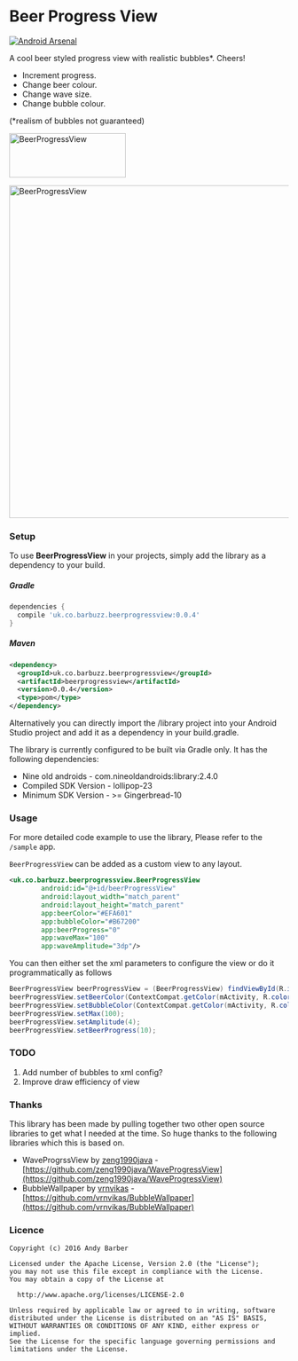 # Beer Progress View 
[![Android Arsenal](https://img.shields.io/badge/Android%20Arsenal-BeerProgressView-green.svg?style=true)](https://android-arsenal.com/details/1/3594)

A cool beer styled progress view with realistic bubbles*.  Cheers!

* Increment progress.
* Change beer colour.
* Change wave size.
* Change bubble colour.  

(*realism of bubbles not guaranteed)

<p>
<a href="https://play.google.com/store/apps/details?id=uk.co.barbuzz.beerprogressview.sample"><img src="https://github.com/andyb129/BeerProgressView/blob/master/screenshots%2Fgoogle_play_badge.png" height="80" width="210" alt="BeerProgressView"/></a>
</p>
<p>
<img src="https://github.com/andyb129/BeerProgressView/blob/master/screenshots%2Fbeer_progress_view_anim.gif" height="600" alt="BeerProgressView"/>
</p>
  
<!--![optional caption text](screenshots/beer_progress_view_anim.gif)-->

### Setup
To use **BeerProgressView** in your projects, simply add the library as a dependency to your build.

##### Gradle
```groovy
dependencies {
  compile 'uk.co.barbuzz.beerprogressview:0.0.4'
}
```

##### Maven
```xml
<dependency>
  <groupId>uk.co.barbuzz.beerprogressview</groupId>
  <artifactId>beerprogressview</artifactId>
  <version>0.0.4</version>
  <type>pom</type>
</dependency>
```

Alternatively you can directly import the /library project into your Android Studio project and add it as a dependency in your build.gradle.

The library is currently configured to be built via Gradle only. It has the following dependencies:

* Nine old androids         - com.nineoldandroids:library:2.4.0
* Compiled SDK Version      - lollipop-23
* Minimum SDK Version       - >= Gingerbread-10

### Usage
For more detailed code example to use the library, Please refer to the `/sample` app.

`BeerProgressView` can be added as a custom view to any layout.

```xml
<uk.co.barbuzz.beerprogressview.BeerProgressView
        android:id="@+id/beerProgressView"
        android:layout_width="match_parent"
        android:layout_height="match_parent"
        app:beerColor="#EFA601"
        app:bubbleColor="#B67200"
        app:beerProgress="0"
        app:waveMax="100"
        app:waveAmplitude="3dp"/>
```

You can then either set the xml parameters to configure the view or do it programmatically as follows
```java
BeerProgressView beerProgressView = (BeerProgressView) findViewById(R.id.beerProgressView);
beerProgressView.setBeerColor(ContextCompat.getColor(mActivity, R.color.lager));
beerProgressView.setBubbleColor(ContextCompat.getColor(mActivity, R.color.lager_bubble));
beerProgressView.setMax(100);
beerProgressView.setAmplitude(4);
beerProgressView.setBeerProgress(10);
```

### TODO
1. Add number of bubbles to xml config?
2. Improve draw efficiency of view

### Thanks

This library has been made by pulling together two other open source libraries to get what I needed at the time. So huge thanks to the following libraries which this is based on.

* WaveProgrssView by [zeng1990java](https://github.com/zeng1990java) - [https://github.com/zeng1990java/WaveProgressView](https://github.com/zeng1990java/WaveProgressView)
* BubbleWallpaper by [vrnvikas](https://github.com/vrnvikas) - [https://github.com/vrnvikas/BubbleWallpaper](https://github.com/vrnvikas/BubbleWallpaper)

### Licence
```
Copyright (c) 2016 Andy Barber

Licensed under the Apache License, Version 2.0 (the "License");
you may not use this file except in compliance with the License.
You may obtain a copy of the License at

  http://www.apache.org/licenses/LICENSE-2.0

Unless required by applicable law or agreed to in writing, software
distributed under the License is distributed on an "AS IS" BASIS,
WITHOUT WARRANTIES OR CONDITIONS OF ANY KIND, either express or implied.
See the License for the specific language governing permissions and
limitations under the License.
```
